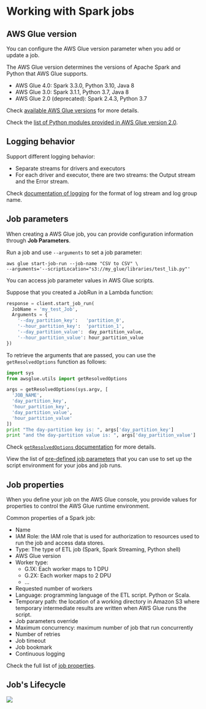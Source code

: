 # Working with Spark jobs

## AWS Glue version

You can configure the AWS Glue version parameter when you add or update a job. 

The AWS Glue version determines the versions of Apache Spark and Python that AWS Glue supports.

- AWS Glue 4.0: Spark 3.3.0, Python 3.10, Java 8
- AWS Glue 3.0: Spark 3.1.1, Python 3.7, Java 8
- AWS Glue 2.0 (deprecated): Spark 2.4.3, Python 3.7

Check [available AWS Glue versions](https://docs.aws.amazon.com/glue/latest/dg/release-notes.html#release-notes-versions) for more details.

Check the [list of Python modules provided in AWS Glue version 2.0](https://docs.aws.amazon.com/glue/latest/dg/reduced-start-times-spark-etl-jobs.html#reduced-start-times-python-modules).


## Logging behavior

Support different logging behavior:
- Separate streams for drivers and executors
- For each driver and executor, there are two streams: the Output stream and the Error stream.

Check [documentation of logging](https://docs.aws.amazon.com/glue/latest/dg/reduced-start-times-spark-etl-jobs.html#reduced-start-times-logging) for the format of log stream and log group name.


## Job parameters
When creating a AWS Glue job, you can provide configuration information through **Job Parameters**.

Run a job and use `--arguments` to set a job parameter:
```shell
aws glue start-job-run --job-name "CSV to CSV" \
--arguments='--scriptLocation="s3://my_glue/libraries/test_lib.py"'
```

You can access job parameter values in AWS Glue scripts.

Suppose that you created a JobRun in a Lambda function:
```py
response = client.start_job_run(
  JobName = 'my_test_Job',
  Arguments = {
    '--day_partition_key':   'partition_0',
    '--hour_partition_key':  'partition_1',
    '--day_partition_value':  day_partition_value,
    '--hour_partition_value': hour_partition_value 
})
```

To retrieve the arguments that are passed, you can use the `getResolvedOptions` function as follows:
```py
import sys
from awsglue.utils import getResolvedOptions

args = getResolvedOptions(sys.argv, [
  'JOB_NAME',
  'day_partition_key',
  'hour_partition_key',
  'day_partition_value',
  'hour_partition_value'
])
print "The day-partition key is: ", args['day_partition_key']
print "and the day-partition value is: ", args['day_partition_value']
```

Check [`getResolvedOptions` documentation](https://docs.aws.amazon.com/glue/latest/dg/aws-glue-api-crawler-pyspark-extensions-get-resolved-options.html) for more details.

View the list of [pre-defined job parameters](https://docs.aws.amazon.com/glue/latest/dg/aws-glue-programming-etl-glue-arguments.html#job-parameter-reference) that you can use to set up the script environment for your jobs and job runs.


## Job properties

When you define your job on the AWS Glue console, you provide values for properties to control the AWS Glue runtime environment.

Common properties of a Spark job:
- Name
- IAM Role: the IAM role that is used for authorization to resources used to run the job and access data stores.
- Type: The type of ETL job (Spark, Spark Streaming, Python shell)
- AWS Glue version
- Worker type: 
  - G.1X: Each worker maps to 1 DPU
  - G.2X: Each worker maps to 2 DPU
  - ...
- Requested number of workers
- Language: programming language of the ETL script. Python or Scala.
- Temporary path: the location of a working directory in Amazon S3 where temporary intermediate results are written when AWS Glue runs the script.
- Job parameters override
- Maximum concurrency: maximum number of job that run concurrently
- Number of retries
- Job timeout
- Job bookmark
- Continuous logging

Check the full list of [job properties](https://docs.aws.amazon.com/glue/latest/dg/add-job.html#create-job).


## Job's Lifecycle

![](https://docs.aws.amazon.com/images/glue/latest/dg/images/job-state-diagram.png)
